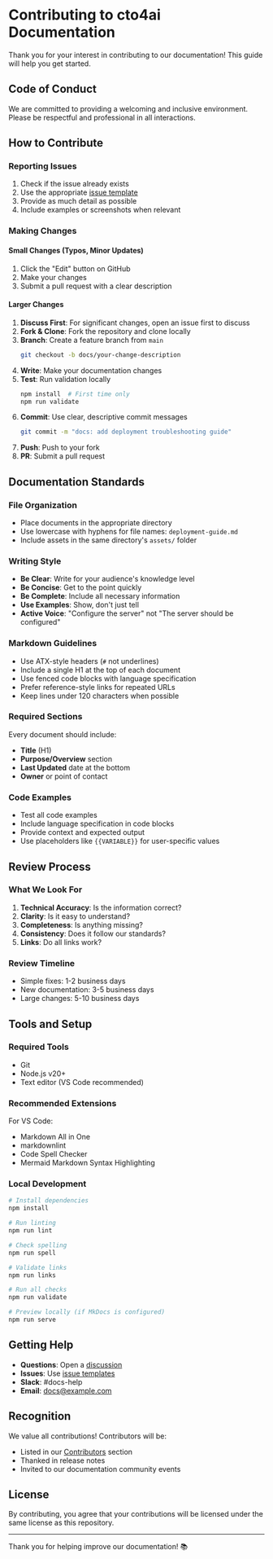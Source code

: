 # Contributing to cto4ai Documentation

Thank you for your interest in contributing to our documentation! This guide will help you get started.

## Code of Conduct

We are committed to providing a welcoming and inclusive environment. Please be respectful and professional in all interactions.

## How to Contribute

### Reporting Issues

1. Check if the issue already exists
2. Use the appropriate [issue template](.github/ISSUE_TEMPLATE/)
3. Provide as much detail as possible
4. Include examples or screenshots when relevant

### Making Changes

#### Small Changes (Typos, Minor Updates)

1. Click the "Edit" button on GitHub
2. Make your changes
3. Submit a pull request with a clear description

#### Larger Changes

1. **Discuss First**: For significant changes, open an issue first to discuss
2. **Fork & Clone**: Fork the repository and clone locally
3. **Branch**: Create a feature branch from `main`
   ```bash
   git checkout -b docs/your-change-description
   ```
4. **Write**: Make your documentation changes
5. **Test**: Run validation locally
   ```bash
   npm install  # First time only
   npm run validate
   ```
6. **Commit**: Use clear, descriptive commit messages
   ```bash
   git commit -m "docs: add deployment troubleshooting guide"
   ```
7. **Push**: Push to your fork
8. **PR**: Submit a pull request

## Documentation Standards

### File Organization

- Place documents in the appropriate directory
- Use lowercase with hyphens for file names: `deployment-guide.md`
- Include assets in the same directory's `assets/` folder

### Writing Style

- **Be Clear**: Write for your audience's knowledge level
- **Be Concise**: Get to the point quickly
- **Be Complete**: Include all necessary information
- **Use Examples**: Show, don't just tell
- **Active Voice**: "Configure the server" not "The server should be configured"

### Markdown Guidelines

- Use ATX-style headers (`#` not underlines)
- Include a single H1 at the top of each document
- Use fenced code blocks with language specification
- Prefer reference-style links for repeated URLs
- Keep lines under 120 characters when possible

### Required Sections

Every document should include:
- **Title** (H1)
- **Purpose/Overview** section
- **Last Updated** date at the bottom
- **Owner** or point of contact

### Code Examples

- Test all code examples
- Include language specification in code blocks
- Provide context and expected output
- Use placeholders like `{{VARIABLE}}` for user-specific values

## Review Process

### What We Look For

1. **Technical Accuracy**: Is the information correct?
2. **Clarity**: Is it easy to understand?
3. **Completeness**: Is anything missing?
4. **Consistency**: Does it follow our standards?
5. **Links**: Do all links work?

### Review Timeline

- Simple fixes: 1-2 business days
- New documentation: 3-5 business days
- Large changes: 5-10 business days

## Tools and Setup

### Required Tools

- Git
- Node.js v20+
- Text editor (VS Code recommended)

### Recommended Extensions

For VS Code:
- Markdown All in One
- markdownlint
- Code Spell Checker
- Mermaid Markdown Syntax Highlighting

### Local Development

```bash
# Install dependencies
npm install

# Run linting
npm run lint

# Check spelling
npm run spell

# Validate links
npm run links

# Run all checks
npm run validate

# Preview locally (if MkDocs is configured)
npm run serve
```

## Getting Help

- **Questions**: Open a [discussion](https://github.com/cto4ai/ai-first-docs/discussions)
- **Issues**: Use [issue templates](.github/ISSUE_TEMPLATE/)
- **Slack**: #docs-help
- **Email**: docs@example.com

## Recognition

We value all contributions! Contributors will be:
- Listed in our [Contributors](#) section
- Thanked in release notes
- Invited to our documentation community events

## License

By contributing, you agree that your contributions will be licensed under the same license as this repository.

---

Thank you for helping improve our documentation! 📚

